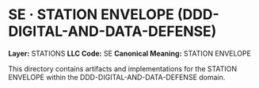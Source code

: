# SE · STATION ENVELOPE (DDD-DIGITAL-AND-DATA-DEFENSE)

**Layer:** STATIONS
**LLC Code:** SE
**Canonical Meaning:** STATION ENVELOPE

This directory contains artifacts and implementations for the STATION ENVELOPE within the DDD-DIGITAL-AND-DATA-DEFENSE domain.
